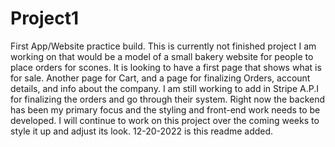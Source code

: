 # Project1
First App/Website practice build. 
This is currently not finished project I am working on that would be a model of a small bakery website for people to place orders for scones. 
It is looking to have a first page that shows what is for sale.
Another page for Cart, and a page for finalizing Orders, account details, and info about the company. 
I am still working to add in Stripe A.P.I for finalizing the orders and go through their system. 
Right now the backend has been my primary focus and the styling and front-end work needs to be developed. 
I will continue to work on this project over the coming weeks to style it up and adjust its look. 
12-20-2022 is this readme added. 
